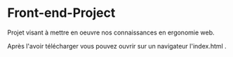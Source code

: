 # Front-end-Project

Projet visant à mettre en oeuvre nos connaissances en ergonomie web.

Après l'avoir télécharger vous pouvez ouvrir sur un navigateur l'index.html .
